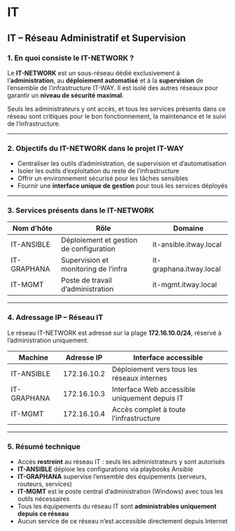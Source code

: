 # IT

## IT – Réseau Administratif et Supervision

### 1. En quoi consiste le IT-NETWORK ?

Le **IT-NETWORK** est un sous-réseau dédié exclusivement à l’**administration**, au **déploiement automatisé** et à la **supervision** de l’ensemble de l’infrastructure IT-WAY. Il est isolé des autres réseaux pour garantir un **niveau de sécurité maximal**.

Seuls les administrateurs y ont accès, et tous les services présents dans ce réseau sont critiques pour le bon fonctionnement, la maintenance et le suivi de l’infrastructure.

---

### 2. Objectifs du IT-NETWORK dans le projet IT-WAY

* Centraliser les outils d’administration, de supervision et d’automatisation
* Isoler les outils d’exploitation du reste de l’infrastructure
* Offrir un environnement sécurisé pour les tâches sensibles
* Fournir une **interface unique de gestion** pour tous les services déployés

---

### 3. Services présents dans le IT-NETWORK

| Nom d’hôte  | Rôle                                    | Domaine                 |
| ----------- | --------------------------------------- | ----------------------- |
| IT-ANSIBLE  | Déploiement et gestion de configuration | it-ansible.itway.local  |
| IT-GRAPHANA | Supervision et monitoring de l’infra    | it-graphana.itway.local |
| IT-MGMT     | Poste de travail d’administration       | it-mgmt.itway.local     |

---

### 4. Adressage IP – Réseau IT

Le réseau IT-NETWORK est adressé sur la plage **172.16.10.0/24**, réservé à l’administration uniquement.

| Machine     | Adresse IP | Interface accessible                          |
| ----------- | ---------- | --------------------------------------------- |
| IT-ANSIBLE  | 172.16.10.2 | Déploiement vers tous les réseaux internes    |
| IT-GRAPHANA | 172.16.10.3 | Interface Web accessible uniquement depuis IT |
| IT-MGMT     | 172.16.10.4 | Accès complet à toute l’infrastructure        |

---

### 5. Résumé technique

* Accès **restreint** au réseau IT : seuls les administrateurs y sont autorisés
* **IT-ANSIBLE** déploie les configurations via playbooks Ansible
* **IT-GRAPHANA** supervise l’ensemble des équipements (serveurs, routeurs, services)
* **IT-MGMT** est le poste central d’administration (Windows) avec tous les outils nécessaires
* Tous les équipements du réseau IT sont **administrables uniquement depuis ce réseau**
* Aucun service de ce réseau n’est accessible directement depuis Internet
